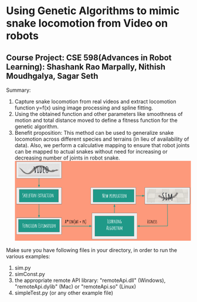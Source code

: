 # Using Genetic Algorithms to mimic snake locomotion from Video on robots
## Course Project: CSE 598(Advances in Robot Learning): Shashank Rao Marpally, Nithish Moudhgalya, Sagar Seth
Summary:
1. Capture snake locomotion from real videos and extract locomotion function y=f(x) using image processing and spline fitting. 
2. Using the obtained function and other parameters like smoothness of motion and total distance moved to define a fitness function for the   genetic algorithm.
3. Benefit proposition: This method can be used to generalize snake locomotion across different species and terrains (in lieu of availability of data). Also, we perform a calculative mapping to ensure that robot joints can be mapped to actual snakes without need for increasing or decreasing number of joints in robot snake.
![Method](Setup.png)

Make sure you have following files in your directory, in order to run the various examples:

1. sim.py
2. simConst.py
3. the appropriate remote API library: "remoteApi.dll" (Windows), "remoteApi.dylib" (Mac) or "remoteApi.so" (Linux)
4. simpleTest.py (or any other example file)
